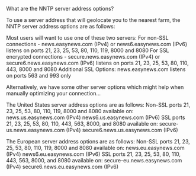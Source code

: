 What are the NNTP server address options?

To use a server address that will geolocate you to the nearest farm, the NNTP server address options are as follows:

Most users will want to use one of these two servers:
For non-SSL connections - news.easynews.com (IPv4) or news6.easynews.com (IPv6) listens on ports 21, 23, 25, 53, 80, 110, 119, 8000 and 8080
For SSL encrypted connections - secure.news.easynews.com (IPv4) or secure6.news.easynews.com (IPv6) listens on ports 21, 23, 25, 53, 80, 110, 443, 8000 and 8080
Additional SSL Options: news.easynews.com listens on ports 563 and 993 only
 
Alternatively, we have some other server options which might help when manually optimizing your connection...

The United States server address options are as follows:
Non-SSL ports 21, 23, 25, 53, 80, 110, 119, 8000 and 8080 available on:
news.us.easynews.com (IPv4)
news6.us.easynews.com (IPv6)
SSL ports 21, 23, 25, 53, 80, 110, 443, 563, 8000, and 8080 available on:
secure-us.news.easynews.com (IPv4)
secure6.news.us.easynews.com (IPv6)

The European server address options are as follows:
Non-SSL ports 21, 23, 25, 53, 80, 110, 119, 8000 and 8080 available on:
news.eu.easynews.com (IPv4)
news6.eu.easynews.com (IPv6)
SSL ports 21, 23, 25, 53, 80, 110, 443, 563, 8000, and 8080 available on:
secure-eu.news.easynews.com (IPv4)
secure6.news.eu.easynews.com (IPv6)
